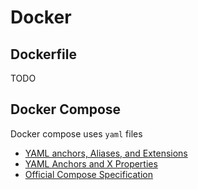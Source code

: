 # Docker

## Dockerfile

TODO

## Docker Compose

Docker compose uses `yaml` files

- [YAML anchors, Aliases, and Extensions](https://medium.com/@kinghuang/docker-compose-anchors-aliases-extensions-a1e4105d70bd)
- [YAML Anchors and X Properties](https://nickjanetakis.com/blog/docker-tip-82-using-yaml-anchors-and-x-properties-in-docker-compose)
- [Official Compose Specification](https://docs.docker.com/compose/compose-file/)
